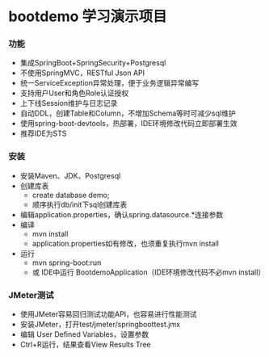 # bootdemo 学习演示项目

### 功能
- 集成SpringBoot+SpringSecurity+Postgresql
- 不使用SpringMVC，RESTful Json API
- 统一ServiceException异常处理，便于业务逻辑异常编写
- 支持用户User和角色Role认证授权
- 上下线Session维护与日志记录
- 自动DDL，创建Table和Column，不增加Schema等时可减少sql维护
- 使用spring-boot-devtools，热部署，IDE环境修改代码立即部署生效
- 推荐IDE为STS

### 安装
- 安装Maven、JDK、Postgresql
- 创建库表
  - create database demo;
  - 顺序执行db/init下sql创建库表
- 编辑application.properties，确认spring.datasource.*连接参数
- 编译
  - mvn install
  - application.properties如有修改，也须重复执行mvn install
- 运行
  - mvn spring-boot:run
  - 或 IDE中运行 BootdemoApplication（IDE环境修改代码不必mvn install）

### JMeter测试
- 使用JMeter容易回归测试功能API，也容易进行性能测试
- 安装JMeter，打开test/jmeter/springboottest.jmx
- 编辑 User Defined Variables，设置参数
- Ctrl+R运行，结果查看View Results Tree
